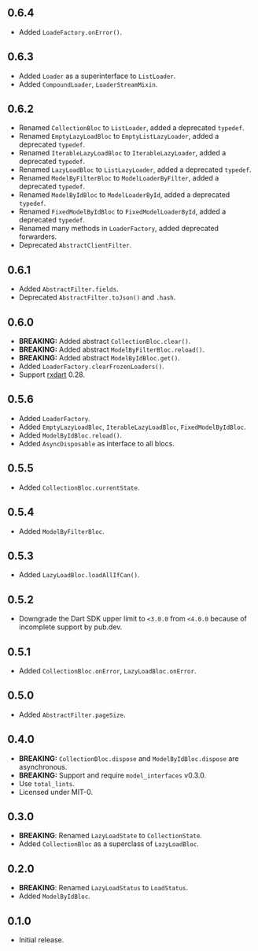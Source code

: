 ## 0.6.4

* Added `LoadeFactory.onError()`.

## 0.6.3

* Added `Loader` as a superinterface to `ListLoader`.
* Added `CompoundLoader`, `LoaderStreamMixin`.

## 0.6.2

* Renamed `CollectionBloc` to `ListLoader`, added a deprecated `typedef`.
* Renamed `EmptyLazyLoadBloc` to `EmptyListLazyLoader`, added a deprecated `typedef`.
* Renamed `IterableLazyLoadBloc` to `IterableLazyLoader`, added a deprecated `typedef`.
* Renamed `LazyLoadBloc` to `ListLazyLoader`, added a deprecated `typedef`.
* Renamed `ModelByFilterBloc` to `ModelLoaderByFilter`, added a deprecated `typedef`.
* Renamed `ModelByIdBloc` to `ModelLoaderById`, added a deprecated `typedef`.
* Renamed `FixedModelByIdBloc` to `FixedModelLoaderById`, added a deprecated `typedef`.
* Renamed many methods in `LoaderFactory`, added deprecated forwarders.
* Deprecated `AbstractClientFilter`.

## 0.6.1

* Added `AbstractFilter.fields`.
* Deprecated `AbstractFilter.toJson()` and `.hash`.

## 0.6.0

* **BREAKING:** Added abstract `CollectionBloc.clear()`.
* **BREAKING:** Added abstract `ModelByFilterBloc.reload()`.
* **BREAKING:** Added abstract `ModelByIdBloc.get()`.
* Added `LoaderFactory.clearFrozenLoaders()`.
* Support [rxdart](https://pub.dev/packages/rxdart) 0.28.

## 0.5.6

* Added `LoaderFactory`.
* Added `EmptyLazyLoadBloc`, `IterableLazyLoadBloc`, `FixedModelByIdBloc`.
* Added `ModelByIdBloc.reload()`.
* Added `AsyncDisposable` as interface to all blocs.

## 0.5.5

* Added `CollectionBloc.currentState`.

## 0.5.4

* Added `ModelByFilterBloc`.

## 0.5.3

* Added `LazyLoadBloc.loadAllIfCan()`.

## 0.5.2

* Downgrade the Dart SDK upper limit to `<3.0.0` from `<4.0.0` because of incomplete support by pub.dev.

## 0.5.1

* Added `CollectionBloc.onError`, `LazyLoadBloc.onError`.

## 0.5.0

* Added `AbstractFilter.pageSize`.

## 0.4.0

* **BREAKING:** `CollectionBloc.dispose` and `ModelByIdBloc.dispose` are asynchronous.
* **BREAKING:** Support and require `model_interfaces` v0.3.0.
* Use `total_lints`.
* Licensed under MIT-0.

## 0.3.0

* **BREAKING**: Renamed `LazyLoadState` to `CollectionState`.
* Added `CollectionBloc` as a superclass of `LazyLoadBloc`.

## 0.2.0

* **BREAKING**: Renamed `LazyLoadStatus` to `LoadStatus`.
* Added `ModelByIdBloc`.

## 0.1.0

* Initial release.
